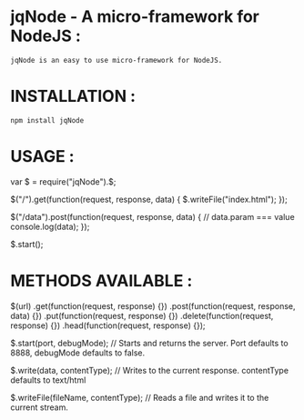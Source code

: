 jqNode - A micro-framework for NodeJS : 
=======================================
	jqNode is an easy to use micro-framework for NodeJS.

INSTALLATION :
==============
	npm install jqNode

USAGE :
=======
var $ = require("jqNode").$;

$("/").get(function(request, response, data) {
	$.writeFile("index.html");
});

$("/data").post(function(request, response, data) {
	// data.param === value
	console.log(data);
});

$.start();


METHODS AVAILABLE : 
===================

$(url)
	.get(function(request, response) {})
	.post(function(request, response, data) {})
	.put(function(request, response) {})
	.delete(function(request, response) {})
	.head(function(request, response) {});

$.start(port, debugMode); // Starts and returns the server. Port defaults to 8888, debugMode defaults to false.

$.write(data, contentType); // Writes to the current response. contentType defaults to text/html

$.writeFile(fileName, contentType); // Reads a file and writes it to the current stream.
